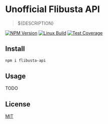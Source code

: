 # Unofficial Flibusta API

> ${DESCRIPTION}

[![NPM Version][npm-image]][npm-url]
[![Linux Build][travis-image]][travis-url]
[![Test Coverage][coveralls-image]][coveralls-url]

## Install

```bash
npm i flibusta-api
```

## Usage

TODO

## License

[MIT](http://vjpr.mit-license.org)

[npm-image]: https://img.shields.io/npm/v/live-xxx.svg
[npm-url]: https://npmjs.org/package/live-xxx
[travis-image]: https://img.shields.io/travis/live-js/live-xxx/master.svg
[travis-url]: https://travis-ci.org/live-js/live-xxx
[coveralls-image]: https://img.shields.io/coveralls/live-js/live-xxx/master.svg
[coveralls-url]: https://coveralls.io/r/live-js/live-xxx?branch=master